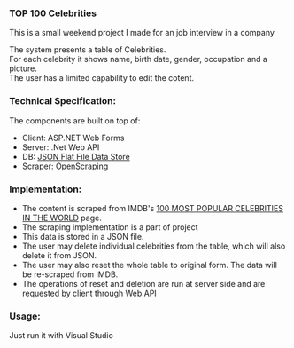 ### TOP 100 Celebrities

This is a small weekend project I made for an job interview in a company

The system presents a table of Celebrities.  
For each celebrity it shows name, birth date, gender, occupation and a picture.  
The user has a limited capability to edit the cotent.

### Technical Specification:  
The components are built on top of:
- Client: ASP.NET Web Forms
- Server: .Net Web API
- DB: [JSON Flat File Data Store](https://github.com/ttu/json-flatfile-datastore)
- Scraper: [OpenScraping](https://github.com/microsoft/openscraping-lib-csharp)

### Implementation:  
- The content is scraped from IMDB's [100 MOST POPULAR CELEBRITIES IN THE WORLD](https://www.imdb.com/list/ls052283250) page. 
- The scraping implementation is a part of project
- This data is stored in a JSON file.  
- The user may delete individual celebrities from the table, which will also delete it from JSON.  
- The user may also reset the whole table to original form. The data will be re-scraped from IMDB.
- The operations of reset and deletion are run at server side and are requested by client through Web API  

### Usage:
Just run it with Visual Studio
